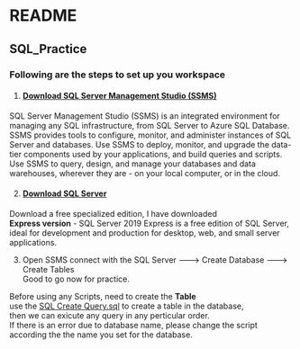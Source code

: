 # README

## SQL_Practice

### Following are the steps to set up you workspace</br>
1)  #### [**Download SQL Server Management Studio (SSMS)**](https://docs.microsoft.com/en-us/sql/ssms/download-sql-server-management-studio-ssms?view=sql-server-ver15)<br>
SQL Server Management Studio (SSMS) is an integrated environment for managing any SQL infrastructure, from SQL Server to Azure SQL Database.
SSMS provides tools to configure, monitor, and administer instances of SQL Server and databases. Use SSMS to deploy, monitor, and upgrade 
the data-tier components used by your applications, and build queries and scripts.</br>
Use SSMS to query, design, and manage your databases and data warehouses, wherever they are - on your local computer, or in the cloud.

2) #### [**Download SQL Server**](https://www.microsoft.com/en-us/sql-server/sql-server-downloads)</br>
Download a free specialized edition, I have downloaded</br>
**Express version** - SQL Server 2019 Express is a free edition of SQL Server, ideal for development and production for desktop, web, and small server applications.

3) Open SSMS connect with the SQL Server ---> Create Database ---> Create Tables</Br>
Good to go now for practice.

Before using any Scripts, need to create the **Table**</br>
use the [SQL Create Query.sql](https://github.com/Bluelord/SQL_Practice/blob/435c68977ee04512c73bc13a869ea83ab8bc405c/SQL%20Create%20Query.sql) to create a table in the database,</br>
then we can exicute any query in any perticular order.</br>
If there is an error due to database name, please change the script according the the name you set for the database.
